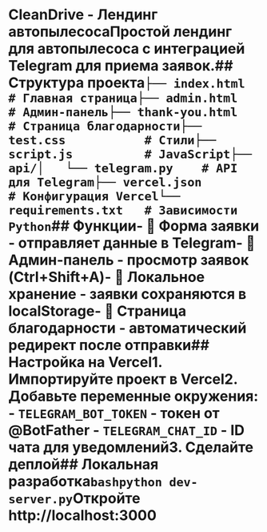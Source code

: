 # CleanDrive - Лендинг автопылесосаПростой лендинг для автопылесоса с интеграцией Telegram для приема заявок.## Структура проекта```├── index.html          # Главная страница├── admin.html          # Админ-панель├── thank-you.html      # Страница благодарности├── test.css           # Стили├── script.js          # JavaScript├── api/│   └── telegram.py    # API для Telegram├── vercel.json        # Конфигурация Vercel└── requirements.txt   # Зависимости Python```## Функции- 📱 **Форма заявки** - отправляет данные в Telegram- 🔑 **Админ-панель** - просмотр заявок (Ctrl+Shift+A)- 💾 **Локальное хранение** - заявки сохраняются в localStorage- 📄 **Страница благодарности** - автоматический редирект после отправки## Настройка на Vercel1. Импортируйте проект в Vercel2. Добавьте переменные окружения:   - `TELEGRAM_BOT_TOKEN` - токен от @BotFather   - `TELEGRAM_CHAT_ID` - ID чата для уведомлений3. Сделайте деплой## Локальная разработка```bashpython dev-server.py```Откройте http://localhost:3000